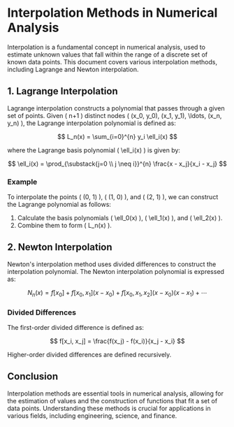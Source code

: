 # Interpolation Methods in Numerical Analysis

Interpolation is a fundamental concept in numerical analysis, used to estimate unknown values that fall within the range of a discrete set of known data points. This document covers various interpolation methods, including Lagrange and Newton interpolation.

## 1. Lagrange Interpolation

Lagrange interpolation constructs a polynomial that passes through a given set of points. Given \( n+1 \) distinct nodes \( (x_0, y_0), (x_1, y_1), \ldots, (x_n, y_n) \), the Lagrange interpolation polynomial is defined as:

$$
L_n(x) = \sum_{i=0}^{n} y_i \ell_i(x)
$$

where the Lagrange basis polynomial \( \ell_i(x) \) is given by:

$$
\ell_i(x) = \prod_{\substack{j=0 \\ j \neq i}}^{n} \frac{x - x_j}{x_i - x_j}
$$

### Example

To interpolate the points \( (0, 1) \), \( (1, 0) \), and \( (2, 1) \), we can construct the Lagrange polynomial as follows:

1. Calculate the basis polynomials \( \ell_0(x) \), \( \ell_1(x) \), and \( \ell_2(x) \).
2. Combine them to form \( L_n(x) \).

## 2. Newton Interpolation

Newton's interpolation method uses divided differences to construct the interpolation polynomial. The Newton interpolation polynomial is expressed as:

$$
N_n(x) = f[x_0] + f[x_0, x_1](x - x_0) + f[x_0, x_1, x_2](x - x_0)(x - x_1) + \cdots
$$

### Divided Differences

The first-order divided difference is defined as:

$$
f[x_i, x_j] = \frac{f(x_j) - f(x_i)}{x_j - x_i}
$$

Higher-order divided differences are defined recursively.

## Conclusion

Interpolation methods are essential tools in numerical analysis, allowing for the estimation of values and the construction of functions that fit a set of data points. Understanding these methods is crucial for applications in various fields, including engineering, science, and finance.